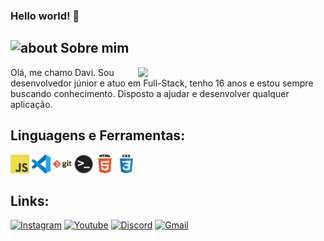 ### Hello world! 👋

## <img width="45" alt="about" src="https://raw.github.com/elizarov/elizarov/master/about.png"> Sobre mim

<img align="right" width="300" src="https://i2.wp.com/allhtaccess.info/wp-content/uploads/2018/03/programming.gif?fit=1281%2C716&ssl=1" />


Olá, me chamo Davi.
Sou desenvolvedor júnior e atuo em Full-Stack, tenho 16 anos e estou sempre buscando conhecimento. 
Disposto a ajudar e desenvolver qualquer aplicação.


## **Linguagens e Ferramentas:**  

<code><img height="30" src="https://raw.githubusercontent.com/github/explore/80688e429a7d4ef2fca1e82350fe8e3517d3494d/topics/javascript/javascript.png"></code>
<code><img height="30" src="https://raw.githubusercontent.com/github/explore/80688e429a7d4ef2fca1e82350fe8e3517d3494d/topics/visual-studio-code/visual-studio-code.png"></code>
<code><img height="30" src="https://raw.githubusercontent.com/github/explore/80688e429a7d4ef2fca1e82350fe8e3517d3494d/topics/git/git.png"></code>
<code><img height="30" src="https://raw.githubusercontent.com/github/explore/80688e429a7d4ef2fca1e82350fe8e3517d3494d/topics/terminal/terminal.png"></code>
<code><img height="30" src="https://raw.githubusercontent.com/github/explore/80688e429a7d4ef2fca1e82350fe8e3517d3494d/topics/html/html.png"></code>
<code><img height="30" src="https://raw.githubusercontent.com/github/explore/80688e429a7d4ef2fca1e82350fe8e3517d3494d/topics/css/css.png"></code>

## **Links:**  

<a href="https://www.instagram.com/davidimrt/"><img height="30" alt="Instagram" src="https://cdn.jsdelivr.net/npm/simple-icons@6.6.0/icons/instagram.svg"></a>
<a href="https://www.youtube.com/c/DavidiMRT/"><img height="30" alt="Youtube" src="https://cdn.jsdelivr.net/npm/simple-icons@6.6.0/icons/youtube.svg"></a>
<a href="https://discord.gg/bN6BfNquTe"><img height="30" alt="Discord" src="https://cdn.jsdelivr.net/npm/simple-icons@6.6.0/icons/discord.svg"></a>
<a href="davimrtorres@hotmail.com"><img height="30" alt="Gmail" src="https://cdn.jsdelivr.net/npm/simple-icons@6.6.0/icons/gmail.svg"></a>
